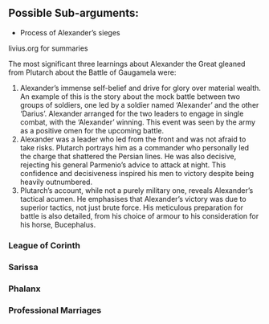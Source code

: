 ## Possible Sub-arguments:
- Process of Alexander’s sieges

livius.org for summaries

The most significant three learnings about Alexander the Great gleaned from Plutarch about the Battle of Gaugamela were:
1. Alexander’s immense self-belief and drive for glory over material wealth. An example of this is the story about the mock battle between two groups of soldiers, one led by a soldier named ‘Alexander’ and the other ‘Darius’. Alexander arranged for the two leaders to engage in single combat, with the ‘Alexander’ winning. This event was seen by the army as a positive omen for the upcoming battle.
2. Alexander was a leader who led from the front and was not afraid to take risks. Plutarch portrays him as a commander who personally led the charge that shattered the Persian lines. He was also decisive, rejecting his general Parmenio’s advice to attack at night. This confidence and decisiveness inspired his men to victory despite being heavily outnumbered.
3. Plutarch’s account, while not a purely military one, reveals Alexander’s tactical acumen. He emphasises that Alexander’s victory was due to superior tactics, not just brute force. His meticulous preparation for battle is also detailed, from his choice of armour to his consideration for his horse, Bucephalus.
### League of Corinth
### Sarissa
### Phalanx
### Professional Marriages

